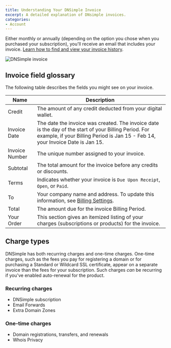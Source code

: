 ```yaml
---
title: Understanding Your DNSimple Invoice
excerpt: A detailed explanation of DNsimple invoices.
categories:
- Account
---
```


Either monthly or annually (depending on the option you chose when you purchased your subscription), you'll receive an email that includes your invoice. [Learn how to find and view your invoice history](/articles/account-invoice-history/).

![DNSimple invoice](/files/dnsimple-invoice.png)

## Invoice field glossary

The following table describes the fields you might see on your invoice. 

| Name           | Description                                                                                                                                                                             |
|----------------|-----------------------------------------------------------------------------------------------------------------------------------------------------------------------------------------|
| Credit         | The amount of any credit deducted from your digital wallet.                                                                                                                             |
| Invoice Date   | The date the invoice was created. The invoice date is the day of the start of your Billing Period. For example, if your Billing Period is Jan 15 - Feb 14, your Invoice Date is Jan 15. |
| Invoice Number | The unique number assigned to your invoice.                                                                                                                                             |
| Subtotal       | The total amount for the invoice before any credits or discounts.                                                                                                                       |
| Terms          | Indicates whether your invoice is `Due Upon Receipt`, `Open`, or `Paid`.                                                                                                                |
| To             | Your company name and address. To update this information, see [Billing Settings](https://support.dnsimple.com/articles/billing-settings/).                                             |
| Total          | The amount due for the invoice Billing Period.                                                                                                                                          |
| Your Order     | This section gives an itemized listing of your charges (subscriptions or products) for the invoice.                                                                                     |

## Charge types

DNSimple has both recurring charges and one-time charges. One-time charges, such as the fees you pay for registering a domain or for purchasing a Standard or Wildcard SSL certificate, appear on a separate invoice than the fees for your subscription. Such charges _can_ be recurring if you've enabled auto-renewal for the product.

### Recurring charges

- DNSimple subscription
- Email Forwards
- Extra Domain Zones

### One-time charges

- Domain registrations, transfers, and renewals
- Whois Privacy